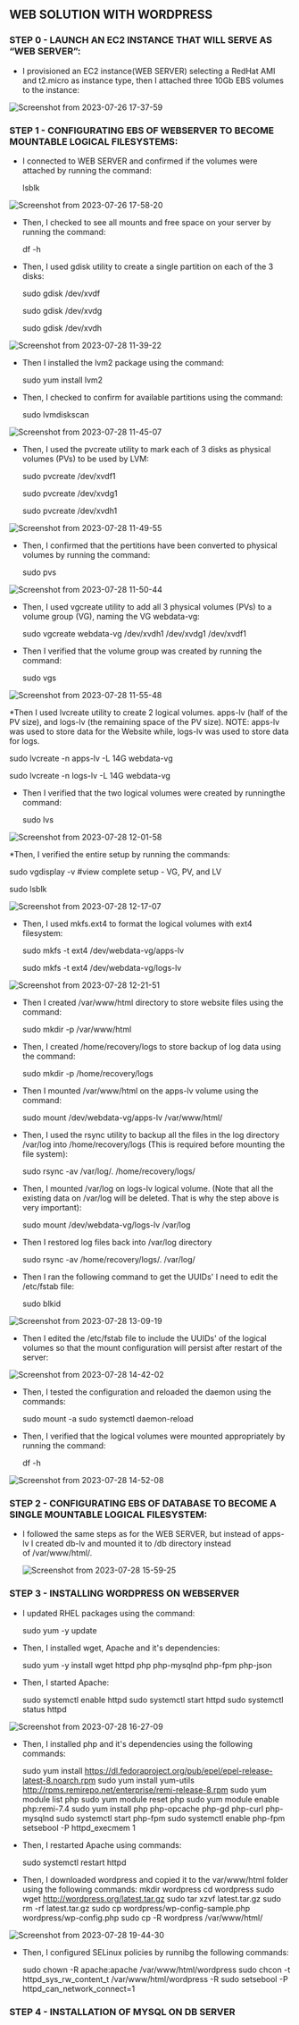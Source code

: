 ## WEB SOLUTION WITH WORDPRESS

### STEP 0 - LAUNCH AN EC2 INSTANCE THAT WILL SERVE AS “WEB SERVER”:
* I provisioned an EC2 instance(WEB SERVER) selecting a RedHat AMI and t2.micro as instance type, then I attached three 10Gb EBS volumes to the instance:
  
![Screenshot from 2023-07-26 17-37-59](https://github.com/AbooHamzah/darey.io-pbl/assets/108676700/9e490ac5-b562-41e5-8fea-d8ccc8602b1d)

  
### STEP 1 - CONFIGURATING EBS OF WEBSERVER TO BECOME MOUNTABLE LOGICAL FILESYSTEMS:

* I connected to WEB SERVER and confirmed if the volumes were attached by running the command:

  lsblk

![Screenshot from 2023-07-26 17-58-20](https://github.com/AbooHamzah/darey.io-pbl/assets/108676700/35625a6d-9673-46e6-94cc-f4d035846f73)

* Then, I checked to see all mounts and free space on your server by running the command:

  df -h

* Then, I used gdisk utility to create a single partition on each of the 3 disks:

  sudo gdisk /dev/xvdf
  
  sudo gdisk /dev/xvdg
  
  sudo gdisk /dev/xvdh

![Screenshot from 2023-07-28 11-39-22](https://github.com/AbooHamzah/darey.io-pbl/assets/108676700/1bef49a0-9b27-4691-a0b5-5862d3b9465e)

* Then I installed the lvm2 package using the command:

   sudo yum install lvm2

* Then, I checked to confirm for available partitions using the command:

  sudo lvmdiskscan

![Screenshot from 2023-07-28 11-45-07](https://github.com/AbooHamzah/darey.io-pbl/assets/108676700/c72424ac-8ca6-48f9-ad91-f4534fe5abe7)

* Then, I used the pvcreate utility to mark each of 3 disks as physical volumes (PVs) to be used by LVM:

  sudo pvcreate /dev/xvdf1
  
  sudo pvcreate /dev/xvdg1
  
  sudo pvcreate /dev/xvdh1


![Screenshot from 2023-07-28 11-49-55](https://github.com/AbooHamzah/darey.io-pbl/assets/108676700/277768cd-6183-4c25-9455-857c4019edeb)

* Then, I confirmed that the pertitions have been converted to physical volumes by running the command:

  sudo pvs
  
![Screenshot from 2023-07-28 11-50-44](https://github.com/AbooHamzah/darey.io-pbl/assets/108676700/8ff5afc1-fa82-43f4-af2c-b993e9644741)

* Then, I used vgcreate utility to add all 3 physical volumes (PVs) to a volume group (VG), naming the VG webdata-vg:

  sudo vgcreate webdata-vg /dev/xvdh1 /dev/xvdg1 /dev/xvdf1
  
* Then I verified that the volume group was created by running the command:

  sudo vgs
  
![Screenshot from 2023-07-28 11-55-48](https://github.com/AbooHamzah/darey.io-pbl/assets/108676700/08308e9f-2f1e-49cc-bcbd-c6972501425e)

*Then I used lvcreate utility to create 2 logical volumes. apps-lv (half of the PV size), and logs-lv  (the remaining space of the PV size). NOTE: apps-lv was used to store data for the Website while, logs-lv was used to store data for logs.

  sudo lvcreate -n apps-lv -L 14G webdata-vg

  sudo lvcreate -n logs-lv -L 14G webdata-vg

* Then I verified that the two logical volumes were created by runningthe command:

  sudo lvs

![Screenshot from 2023-07-28 12-01-58](https://github.com/AbooHamzah/darey.io-pbl/assets/108676700/5d9917a0-6bac-43c2-8961-d655810b5457)

*Then, I verified the entire setup by running the commands:

  sudo vgdisplay -v #view complete setup - VG, PV, and LV
  
  sudo lsblk

![Screenshot from 2023-07-28 12-17-07](https://github.com/AbooHamzah/darey.io-pbl/assets/108676700/dc962826-92cd-485a-8a71-164c015e42ea)

* Then, I used mkfs.ext4 to format the logical volumes with ext4 filesystem:
 
  sudo mkfs -t ext4 /dev/webdata-vg/apps-lv
  
  sudo mkfs -t ext4 /dev/webdata-vg/logs-lv

![Screenshot from 2023-07-28 12-21-51](https://github.com/AbooHamzah/darey.io-pbl/assets/108676700/196f4b9e-fc48-4d90-8f46-726135c552b5)

* Then I created /var/www/html directory to store website files using the command:

  sudo mkdir -p /var/www/html

* Then, I created /home/recovery/logs to store backup of log data using the command:

  sudo mkdir -p /home/recovery/logs

* Then I mounted /var/www/html on the apps-lv volume using the command:

  sudo mount /dev/webdata-vg/apps-lv /var/www/html/

* Then, I used the rsync utility to backup all the files in the log directory /var/log into /home/recovery/logs (This is required before mounting the file system):

  sudo rsync -av /var/log/. /home/recovery/logs/

* Then, I mounted /var/log on logs-lv logical volume. (Note that all the existing data on /var/log will be deleted.       That is why the step above is very important):
  
    sudo mount /dev/webdata-vg/logs-lv /var/log
  
*  Then I restored log files back into /var/log directory
 
    sudo rsync -av /home/recovery/logs/. /var/log/

*   Then I ran the following command to get the UUIDs' I need to edit the /etc/fstab file:

    sudo blkid
    
![Screenshot from 2023-07-28 13-09-19](https://github.com/AbooHamzah/darey.io-pbl/assets/108676700/eb5b4579-a7c4-490b-a335-f11933192cea)

*  Then I edited the /etc/fstab file to include the UUIDs' of the logical volumes so that the mount configuration will persist after restart of the server:

![Screenshot from 2023-07-28 14-42-02](https://github.com/AbooHamzah/darey.io-pbl/assets/108676700/eab450b6-5a68-4650-be17-6006d66d2182)

* Then, I tested the configuration and reloaded the daemon using the commands:

    sudo mount -a
    sudo systemctl daemon-reload
  
* Then, I verified that the logical volumes were mounted appropriately by running the command:

    df -h

![Screenshot from 2023-07-28 14-52-08](https://github.com/AbooHamzah/darey.io-pbl/assets/108676700/0609271f-0c2b-46f6-b2d4-b4c2a8d53dbc)

### STEP 2 - CONFIGURATING EBS OF DATABASE TO BECOME A SINGLE MOUNTABLE LOGICAL FILESYSTEM:

* I followed the same steps as for the WEB SERVER, but instead of apps-lv I created db-lv and mounted it to /db directory instead of /var/www/html/.

  ![Screenshot from 2023-07-28 15-59-25](https://github.com/AbooHamzah/darey.io-pbl/assets/108676700/1e06cab8-705b-494b-ae66-645f5c91d4de)

### STEP 3 - INSTALLING WORDPRESS ON WEBSERVER

* I updated RHEL packages using the command:
  
    sudo yum -y update
   
* Then, I installed wget, Apache and it's dependencies:

    sudo yum -y install wget httpd php php-mysqlnd php-fpm php-json

* Then, I started Apache:

  sudo systemctl enable httpd
  sudo systemctl start httpd
  sudo systemctl status httpd

![Screenshot from 2023-07-28 16-27-09](https://github.com/AbooHamzah/darey.io-pbl/assets/108676700/f47e836f-1278-4c8d-8223-e441dc7c03c4)

* Then, I installed php and it's dependencies using the following commands:

    sudo yum install https://dl.fedoraproject.org/pub/epel/epel-release-latest-8.noarch.rpm
  sudo yum install yum-utils http://rpms.remirepo.net/enterprise/remi-release-8.rpm
  sudo yum module list php
  sudo yum module reset php
  sudo yum module enable php:remi-7.4
  sudo yum install php php-opcache php-gd php-curl php-mysqlnd
  sudo systemctl start php-fpm
  sudo systemctl enable php-fpm
  setsebool -P httpd_execmem 1

* Then, I restarted Apache using commands:

    sudo systemctl restart httpd
* Then, I downloaded wordpress and copied it to the var/www/html folder using the following commands:
     mkdir wordpress
  cd   wordpress
  sudo wget http://wordpress.org/latest.tar.gz
  sudo tar xzvf latest.tar.gz
  sudo rm -rf latest.tar.gz
  sudo cp wordpress/wp-config-sample.php wordpress/wp-config.php
  sudo cp -R wordpress /var/www/html/

 ![Screenshot from 2023-07-28 19-44-30](https://github.com/AbooHamzah/darey.io-pbl/assets/108676700/59740551-83fb-4e55-87dc-ca5ee2cde37e)

* Then, I configured SELinux policies by runnibg the following commands:

  sudo chown -R apache:apache /var/www/html/wordpress
  sudo chcon -t httpd_sys_rw_content_t /var/www/html/wordpress -R
  sudo setsebool -P httpd_can_network_connect=1

### STEP 4 - INSTALLATION OF MYSQL ON DB SERVER


  
